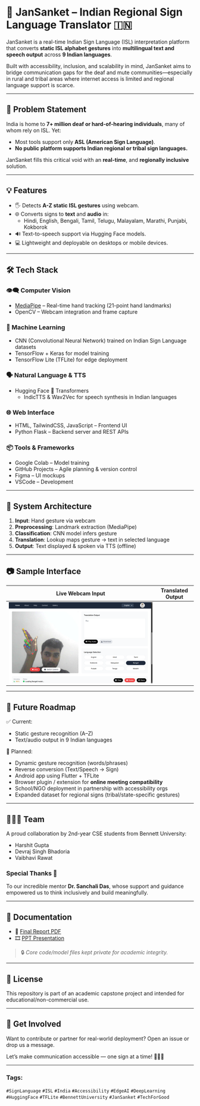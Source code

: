 # 🙌 JanSanket – Indian Regional Sign Language Translator 🇮🇳

JanSanket is a real-time Indian Sign Language (ISL) interpretation platform that converts **static ISL alphabet gestures** into **multilingual text and speech output** across **9 Indian languages**.

Built with accessibility, inclusion, and scalability in mind, JanSanket aims to bridge communication gaps for the deaf and mute communities—especially in rural and tribal areas where internet access is limited and regional language support is scarce.

---

## 🎯 Problem Statement

India is home to **7+ million deaf or hard-of-hearing individuals**, many of whom rely on ISL. Yet:
- Most tools support only **ASL (American Sign Language)**.
- **No public platform supports Indian regional or tribal sign languages.**

JanSanket fills this critical void with an **real-time**, and **regionally inclusive** solution.

---

## 💡 Features

- 🖐️ Detects **A-Z static ISL gestures** using webcam.
- 🌐 Converts signs to **text** and **audio** in:
  - Hindi, English, Bengali, Tamil, Telugu, Malayalam, Marathi, Punjabi, Kokborok
- 🔊 Text-to-speech support via Hugging Face models.
- 💻 Lightweight and deployable on desktops or mobile devices.

---

## 🛠️ Tech Stack

### 👁️‍🗨️ Computer Vision
- [MediaPipe](https://google.github.io/mediapipe/) – Real-time hand tracking (21-point hand landmarks)
- OpenCV – Webcam integration and frame capture

### 🧠 Machine Learning
- CNN (Convolutional Neural Network) trained on Indian Sign Language datasets
- TensorFlow + Keras for model training
- TensorFlow Lite (TFLite) for edge deployment

### 🗣️ Natural Language & TTS
- Hugging Face 🤗 Transformers
  - IndicTTS & Wav2Vec for speech synthesis in Indian languages

### 🌐 Web Interface
- HTML, TailwindCSS, JavaScript – Frontend UI
- Python Flask – Backend server and REST APIs

### 📦 Tools & Frameworks
- Google Colab – Model training
- GitHub Projects – Agile planning & version control
- Figma – UI mockups
- VSCode – Development

---

## 🧪 System Architecture

1. **Input**: Hand gesture via webcam
2. **Preprocessing**: Landmark extraction (MediaPipe)
3. **Classification**: CNN model infers gesture
4. **Translation**: Lookup maps gesture → text in selected language
5. **Output**: Text displayed & spoken via TTS (offline)

---

## 📷 Sample Interface

| Live Webcam Input | Translated Output |
|-------------------|--------------------|
| ![Camera](output.png) | 

---

## 🔄 Future Roadmap

✅ Current:
- Static gesture recognition (A–Z)
- Text/audio output in 9 Indian languages

🚀 Planned:
- Dynamic gesture recognition (words/phrases)
- Reverse conversion (Text/Speech → Sign)
- Android app using Flutter + TFLite
- Browser plugin / extension for **online meeting compatibility**
- School/NGO deployment in partnership with accessibility orgs
- Expanded dataset for regional signs (tribal/state-specific gestures)

---

## 🧑‍🤝‍🧑 Team

A proud collaboration by 2nd-year CSE students from Bennett University:

- Harshit Gupta
- Devraj Singh Bhadoria
- Vaibhavi Rawat

### Special Thanks 🙏  
To our incredible mentor **Dr. Sanchali Das**, whose support and guidance empowered us to think inclusively and build meaningfully.

---

## 📄 Documentation

- 📘 [Final Report PDF](Jansanket_Report.pdf)
- 🎞️ [PPT Presentation](Jansanket.pptx)
> 🔒 *Core code/model files kept private for academic integrity.*

---

## 📢 License

This repository is part of an academic capstone project and intended for educational/non-commercial use.

---

## 🤝 Get Involved

Want to contribute or partner for real-world deployment?
Open an issue or drop us a message.

Let’s make communication accessible — one sign at a time! 🧏‍♂️📲

---

### Tags:
`#SignLanguage` `#ISL` `#India` `#Accessibility` `#EdgeAI` `#DeepLearning` `#HuggingFace` `#TFLite` `#BennettUniversity` `#JanSanket` `#TechForGood`
